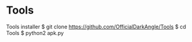 # Tools
Tools installer
$ git clone https://github.com/OfficialDarkAngle/Tools
$ cd Tools
$ python2 apk.py
